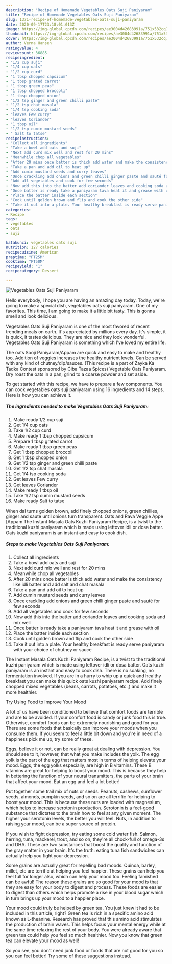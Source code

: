 ```yaml
---
description: "Recipe of Homemade Vegetables Oats Suji Paniyaram"
title: "Recipe of Homemade Vegetables Oats Suji Paniyaram"
slug: 1371-recipe-of-homemade-vegetables-oats-suji-paniyaram
date: 2020-09-17T23:18:01.013Z
image: https://img-global.cpcdn.com/recipes/ae3004d42683991a/751x532cq70/vegetables-oats-suji-paniyaram-recipe-main-photo.jpg
thumbnail: https://img-global.cpcdn.com/recipes/ae3004d42683991a/751x532cq70/vegetables-oats-suji-paniyaram-recipe-main-photo.jpg
cover: https://img-global.cpcdn.com/recipes/ae3004d42683991a/751x532cq70/vegetables-oats-suji-paniyaram-recipe-main-photo.jpg
author: Verna Hansen
ratingvalue: 4
reviewcount: 36885
recipeingredient:
- "1/2 cup suji"
- "1/4 cup oats"
- "1/2 cup curd"
- "1 tbsp chopped capsicum"
- "1 tbsp grated carrot"
- "1 tbsp green peas"
- "1 tbsp chopped broccoli"
- "1 tbsp chopped onion"
- "1/2 tsp ginger and green chilli paste"
- "1/2 tsp chat masala"
- "1/4 tsp cooking soda"
- "leaves Few curry"
- "leaves Coriander"
- "1 tbsp oil"
- "1/2 tsp cumin mustard seeds"
- " Salt to tatse"
recipeinstructions:
- "Collect all ingredients"
- "Take a bowl add oats and suji"
- "Next add curd mix well and rest for 20 mins"
- "Meanwhile chop all vegetables"
- "After 20 mins once batter is thick add water and make the consistency like idli batter and add salt and chat masala"
- "Take a pan and add oil to heat up"
- "Add cumin mustard seeds and curry leaves"
- "Once crackling add onions and green chilli ginger paste and sauté for few seconds"
- "Add all vegetables and cook for few seconds"
- "Now add this into the batter add coriander leaves and cooking soda and mix well"
- "Once batter is ready take a paniyaram tava heat it and grease with oil"
- "Place the batter inside each section"
- "Cook until golden brown and flip and cook the other side"
- "Take it out into a plate. Your healthy breakfast is ready serve paniyaram with your choice of chutney or sauce"
categories:
- Recipe
tags:
- vegetables
- oats
- suji

katakunci: vegetables oats suji 
nutrition: 127 calories
recipecuisine: American
preptime: "PT25M"
cooktime: "PT50M"
recipeyield: "1"
recipecategory: Dessert

---
```



![Vegetables Oats Suji Paniyaram](https://img-global.cpcdn.com/recipes/ae3004d42683991a/751x532cq70/vegetables-oats-suji-paniyaram-recipe-main-photo.jpg)

Hello everybody, I hope you are having an amazing day today. Today, we're going to make a special dish, vegetables oats suji paniyaram. One of my favorites. This time, I am going to make it a little bit tasty. This is gonna smell and look delicious.

Vegetables Oats Suji Paniyaram is one of the most favored of recent trending meals on earth. It's appreciated by millions every day. It's simple, it is quick, it tastes delicious. They are nice and they look wonderful. Vegetables Oats Suji Paniyaram is something which I've loved my entire life.

The oats Sooji Paniyaram/Appam are quick and easy to make and healthy too. Addition of veggies increases the healthy nutrient levels. Can be served with any kind of chutney/dip/sauces. (This recipe is a part of Zayka Ka Tadka Contest sponsored by Ciba Tazaa Spices) Vegetable Oats Paniyaram. Dry roast the oats in a pan; grind to a coarse powder and set aside.


To get started with this recipe, we have to prepare a few components. You can cook vegetables oats suji paniyaram using 16 ingredients and 14 steps. Here is how you can achieve it.

<!--inarticleads1-->

##### The ingredients needed to make Vegetables Oats Suji Paniyaram:

1. Make ready 1/2 cup suji
1. Get 1/4 cup oats
1. Take 1/2 cup curd
1. Make ready 1 tbsp chopped capsicum
1. Prepare 1 tbsp grated carrot
1. Make ready 1 tbsp green peas
1. Get 1 tbsp chopped broccoli
1. Get 1 tbsp chopped onion
1. Get 1/2 tsp ginger and green chilli paste
1. Get 1/2 tsp chat masala
1. Get 1/4 tsp cooking soda
1. Get leaves Few curry
1. Get leaves Coriander
1. Make ready 1 tbsp oil
1. Take 1/2 tsp cumin mustard seeds
1. Make ready  Salt to tatse


When dal turns golden brown, add finely chopped onions, green chillies, ginger and saute until onions turn transparent. Oats and Rava Veggie Appe [Appam The Instant Masala Oats Kuzhi Paniyaram Recipe, is a twist to the traditional kuzhi paniyaram which is made using leftover idli or dosa batter. Oats kuzhi paniyaram is an instant and easy to cook dish. 

<!--inarticleads2-->

##### Steps to make Vegetables Oats Suji Paniyaram:

1. Collect all ingredients
1. Take a bowl add oats and suji
1. Next add curd mix well and rest for 20 mins
1. Meanwhile chop all vegetables
1. After 20 mins once batter is thick add water and make the consistency like idli batter and add salt and chat masala
1. Take a pan and add oil to heat up
1. Add cumin mustard seeds and curry leaves
1. Once crackling add onions and green chilli ginger paste and sauté for few seconds
1. Add all vegetables and cook for few seconds
1. Now add this into the batter add coriander leaves and cooking soda and mix well
1. Once batter is ready take a paniyaram tava heat it and grease with oil
1. Place the batter inside each section
1. Cook until golden brown and flip and cook the other side
1. Take it out into a plate. Your healthy breakfast is ready serve paniyaram with your choice of chutney or sauce


The Instant Masala Oats Kuzhi Paniyaram Recipe, is a twist to the traditional kuzhi paniyaram which is made using leftover idli or dosa batter. Oats kuzhi paniyaram is an instant and easy to cook dish. There is no soaking, no fermentation involved. If you are in a hurry to whip up a quick and healthy breakfast you can make this quick oats kuzhi paniyaram recipe. Add finely chopped mixed vegetables (beans, carrots, potatoes, etc.,) and make it more healthier. 

Try Using Food to Improve Your Mood


A lot of us have been conditioned to believe that comfort foods are terrible and are to be avoided. If your comfort food is candy or junk food this is true. Otherwise, comfort foods can be extremely nourishing and good for you. There are some foods that basically can improve your moods when you consume them. If you seem to feel a little bit down and you're in need of a happiness pick me up, try some of these.

Eggs, believe it or not, can be really great at dealing with depression. You should see to it, however, that what you make includes the yolk. The egg yolk is the part of the egg that matters most in terms of helping elevate your mood. Eggs, the egg yolks especially, are high in B vitamins. These B vitamins are great for helping to boost your mood. This is because they help in bettering the function of your neural transmitters, the parts of your brain that affect your mood. Eat an egg and feel a lot better!

Put together some trail mix of nuts or seeds. Peanuts, cashews, sunflower seeds, almonds, pumpkin seeds, and so on are all terrific for helping to boost your mood. This is because these nuts are loaded with magnesium, which helps to increase serotonin production. Serotonin is a feel-good substance that dictates to the brain how to feel at any given moment. The higher your serotonin levels, the better you will feel. Nuts, in addition to raising your mood, can be a super source of protein.

If you wish to fight depression, try eating some cold water fish. Salmon, herring, tuna, mackerel, trout, and so on, they're all chock-full of omega-3s and DHA. These are two substances that boost the quality and function of the gray matter in your brain. It's the truth: eating tuna fish sandwiches can actually help you fight your depression. 

Some grains are actually great for repelling bad moods. Quinoa, barley, millet, etc are terrific at helping you feel happier. These grains can help you feel full for longer also, which can help your mood too. Feeling famished can be awful! The reason these grains are so good for your mood is that they are easy for your body to digest and process. These foods are easier to digest than others which helps promote a rise in your blood sugar which in turn brings up your mood to a happier place.

Your mood could truly be helped by green tea. You just knew it had to be included in this article, right? Green tea is rich in a specific amino acid known as L-theanine. Research has proved that this amino acid stimulates the production of brain waves. This helps focus your mental energy while at the same time relaxing the rest of your body. You were already aware that green tea could help you feel so much healthier. Now you know that green tea can elevate your mood as well!

So you see, you don't need junk food or foods that are not good for you so you can feel better! Try  some  of  these  suggestions  instead.


